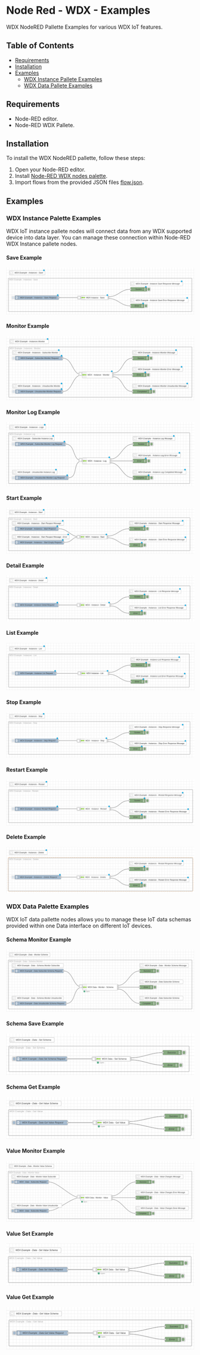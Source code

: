 # Node Red - WDX - Examples

WDX NodeRED Pallette Examples for various WDX IoT features.

## Table of Contents

- [Requirements](#requirements)
- [Installation](#installation)
- [Examples](#examples)
  - [WDX Instance Pallete Examples](#wdx-instance-palette-examples)
  - [WDX Data Pallete Examples](#wdx-data-palette-examples)

## Requirements

+ Node-RED editor.
+ Node-RED WDX Pallete.

## Installation

To install the WDX NodeRED pallette, follow these steps:

1. Open your Node-RED editor.
2. Install [Node-RED WDX nodes palette](https://github.com/elrest-cz/wdx-node-red/).
3. Import flows from the provided JSON files [flow.json](https://github.com/elrest-cz/wdx-node-red-examples/blob/master/flow.json).


## Examples


### WDX Instance Palette Examples

WDX IoT instance pallete nodes will connect data from any WDX supported device into data layer. You can  manage these connection within Node-RED WDX Instance pallete nodes.

#### Save Example

![image info](./assets/images/wdx-instance-save.png)


#### Monitor Example

![WDX - Instance Monitor Node Usage](./assets/images/wdx-instance-monitor.png)


#### Monitor Log Example


![WDX - Instance Monitor Log Node Usage](./assets/images/wdx-instance-monitor-log.png)


#### Start Example

![WDX - Instance Start Node Usage](./assets/images/wdx-instance-start.png)

#### Detail Example

![WDX - Instance Detail Node Usage](./assets/images/wdx-instance-detail.png)

#### List Example

![WDX - Instance Monitor Node Usage](./assets/images/wdx-instance-list.png)

#### Stop Example


![WDX - Instance Stop Node Usage](./assets/images/wdx-instance-stop.png)

#### Restart Example

![WDX - Instance Restart Node Usage](./assets/images/wdx-instance-restart.png)

#### Delete Example

![WDX - Instance Delete Node Usage](./assets/images/wdx-instance-delete.png)

### WDX Data Palette Examples

WDX IoT data pallette nodes allows you to manage these IoT data schemas provided within one Data interface on different IoT devices.

#### Schema Monitor Example

![WDX - Data Monitor Schema Node Usage](./assets/images/wdx-data-monitor-schema.png)

#### Schema Save Example

![WDX - Data Save Schema Node Usage](./assets/images/wdx-data-save-schema.png)

#### Schema Get Example

![WDX - Data Schema Get Node Usage](./assets/images/wdx-data-get-schema.png)


#### Value Monitor Example

![WDX - Data Value Monitor Node Usage](./assets/images/wdx-data-monitor-value.png)

#### Value Set Example

![WDX - Data Value Set Node Usage](./assets/images/wdx-data-set-value.png)

#### Value Get Example


![WDX - Data Value Get Node Usage](./assets/images/wdx-data-get-value.png)
